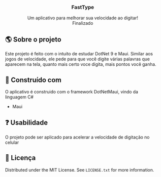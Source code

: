 <br />
<div align="center">

  <h3 align="center">FastType</h3>

  <p align="center">
    Um aplicativo para melhorar sua velocidade ao digitar! </br>
    Finalizado
  </p>
</div>

<!-- ABOUT THE PROJECT -->
## 🌎 Sobre o projeto

Este projeto é feito com o intuito de estudar DotNet 9 e Maui. Similar aos jogos de velocidade, ele pede para que você digite várias palavras que aparecem na tela, quanto mais certo voce digita, mais pontos você ganha.

## 🔨 Construído com

O aplicativo é construido com o framework DotNetMaui, vindo da linguagem C#

- Maui

<!-- USAGE EXAMPLES -->
## ❓ Usabilidade

O projeto pode ser aplicado para acelerar a velocidade de digitação no celular

<!-- LICENSE -->
## 💨 Licença

Distributed under the MIT License. See `LICENSE.txt` for more information.
